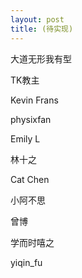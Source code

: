 ```yaml
---
layout: post
title: (待实现)
---
```

大道无形我有型

TK教主

Kevin Frans

physixfan

Emily L

林十之

Cat Chen

小阿不思

曾博 

学而时嘻之

yiqin_fu 


